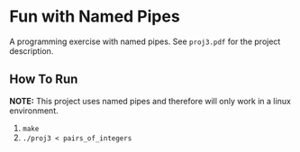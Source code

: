 # Fun with Named Pipes
A programming exercise with named pipes. See `proj3.pdf` for the project description.

## How To Run
**NOTE:** This project uses named pipes and therefore will only work in a linux environment.

1. `make`
2. `./proj3 < pairs_of_integers`

